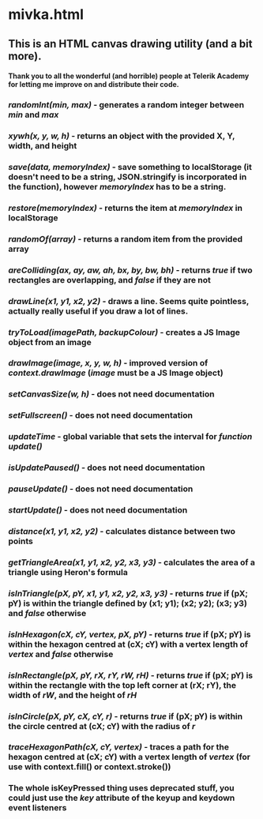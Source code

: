 # mivka.html
## This is an HTML canvas drawing utility (and a bit more).
#### Thank you to all the wonderful (and horrible) people at Telerik Academy for letting me improve on and distribute their code.

### _randomInt(min, max)_ - generates a random integer between *min* and *max*

### _xywh(x, y, w, h)_ - returns an object with the provided X, Y, width, and height

### _save(data, memoryIndex)_ - save something to localStorage (it doesn't need to be a string, JSON.stringify is incorporated in the function), however *memoryIndex* has to be a string.

### _restore(memoryIndex)_ - returns the item at *memoryIndex* in localStorage

### _randomOf(array)_ - returns a random item from the provided array

### _areColliding(ax, ay, aw, ah, bx, by, bw, bh)_ - returns *true* if two rectangles are overlapping, and *false* if they are not

### _drawLine(x1, y1, x2, y2)_ - draws a line. Seems quite pointless, actually really useful if you draw a lot of lines.

### _tryToLoad(imagePath, backupColour)_ - creates a JS Image object from an image

### _drawImage(image, x, y, w, h)_ - improved version of *context.drawImage* (*image* must be a JS Image object)

### _setCanvasSize(w, h)_ - does not need documentation

### _setFullscreen()_ - does not need documentation

### _updateTime_ - global variable that sets the interval for *function update()*

### _isUpdatePaused()_ - does not need documentation

### _pauseUpdate()_ - does not need documentation

### _startUpdate()_ - does not need documentation

###  _distance(x1, y1, x2, y2)_ - calculates distance between two points

### _getTriangleArea(x1, y1, x2, y2, x3, y3)_ - calculates the area of a triangle using Heron's formula

### _isInTriangle(pX, pY, x1, y1, x2, y2, x3, y3)_ - returns *true* if (pX; pY) is within the triangle defined by (x1; y1); (x2; y2); (x3; y3) and *false* otherwise

### _isInHexagon(cX, cY, vertex, pX, pY)_ - returns *true* if (pX; pY) is within the hexagon centred at (cX; cY) with a vertex length of *vertex* and *false* otherwise

### _isInRectangle(pX, pY, rX, rY, rW, rH)_ - returns *true* if (pX; pY) is within the rectangle with the top left corner at (rX; rY), the width of *rW*, and the height of *rH*

### _isInCircle(pX, pY, cX, cY, r)_ - returns *true* if (pX; pY) is within the circle centred at (cX; cY) with the radius of *r*

### _traceHexagonPath(cX, cY, vertex)_ - traces a path for the hexagon centred at (cX; cY) with a vertex length of *vertex* (for use with context.fill() or context.stroke())

### The whole isKeyPressed thing uses deprecated stuff, you could just use the *key* attribute of the keyup and keydown event listeners